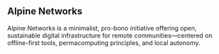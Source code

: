 
## Alpine Networks

Alpine Networks is a minimalist, pro-bono initiative offering open, sustainable digital infrastructure for remote communities—centered on offline-first tools, permacomputing principles, and local autonomy.

